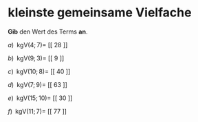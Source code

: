<!--
version:  0.0.1

language: de

@style
main > *:not(:last-child) {
  margin-bottom: 3rem;
}

input {
    text-align: center;
}

.flex-container {
    display: flex;
    flex-wrap: wrap;
    align-items: stretch;
    gap: 20px;
}

.flex-child {
    flex: 1;
    min-width: 350px;
    margin-right: 20px;
}

@media (max-width: 400px) {
    .flex-child {
        flex: 100%;
        margin-right: 0;
    }
}
@end

formula: \carry   \textcolor{red}{\scriptsize #1}
formula: \digit   \rlap{\carry{#1}}\phantom{#2}#2
formula: \permil  \text{‰}

import: https://raw.githubusercontent.com/LiaTemplates/Tikz-Jax/main/README.md

script: https://cdn.jsdelivr.net/gh/LiaTemplates/Tikz-Jax@main/dist/index.js


tags: kgV, sehr leicht, sehr niedrig, Angeben

comment: Gib das kleinste gemeinsame Vielfache an.

author: Martin Lommatzsch

-->




# kleinste gemeinsame Vielfache


**Gib** den Wert des Terms **an**.




<section class="flex-container">

<div class="flex-child">

$a)\;\; \text{kgV}(4;7) =$ [[ 28  ]]

</div>

<div class="flex-child">

$b)\;\; \text{kgV}(9;3) =$ [[  9  ]]

</div>

<div class="flex-child">

$c)\;\; \text{kgV}(10;8) =$ [[  40 ]]

</div>

<div class="flex-child">

$d)\;\; \text{kgV}(7;9) =$ [[  63 ]]

</div>

<div class="flex-child">

$e)\;\; \text{kgV}(15;10) =$ [[ 30  ]]

</div>

<div class="flex-child">

$f)\;\; \text{kgV}(11;7) =$ [[ 77  ]]

</div>

</section>